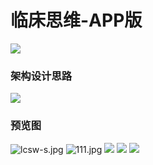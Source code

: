 # 临床思维-APP版

[![](https://skrjs-1300632396.cos.ap-shanghai.myqcloud.com/appStore.png)](https://apps.apple.com/cn/app/id1518528293)


### 架构设计思路
![](http://www.skrjs.com/wp-content/uploads/2020/05/lvswapp.gif) 


### 预览图
![lcsw-s.jpg](https://skrjs-1300632396.cos.ap-shanghai.myqcloud.com/Screenshot_20200610_152819.jpg) ![111.jpg](https://skrjs-1300632396.cos.ap-shanghai.myqcloud.com/Screenshot_20200609_103202.jpg) 
![](https://skrjs-1300632396.cos.ap-shanghai.myqcloud.com/Screenshot_20200610_154502.jpg) ![](https://skrjs-1300632396.cos.ap-shanghai.myqcloud.com/Screenshot_20200610_115116.jpg) 
![](https://skrjs-1300632396.cos.ap-shanghai.myqcloud.com/Screenshot_20200610_115131.jpg) 
